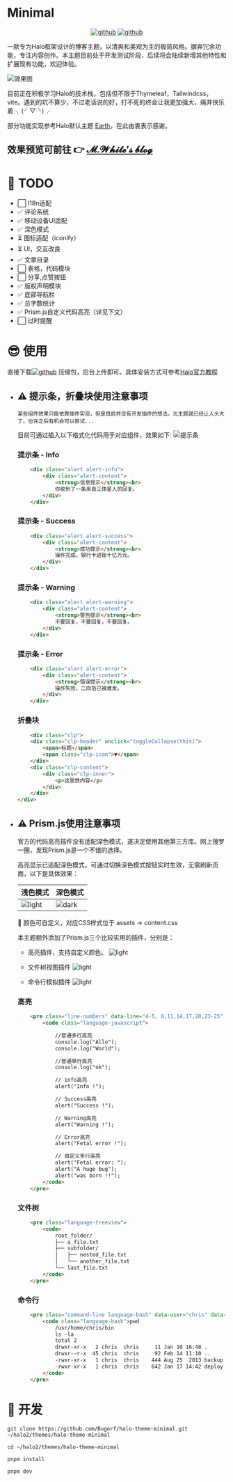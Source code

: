 # Minimal

<div align="center">
<a href="https://github.com/Bugorf/halo-theme-minimal/releases"><img src="https://img.shields.io/badge/Release-v0.3.1-blue.svg", alt="github"></a>
<a href="https://halo.run"><img src="https://img.shields.io/badge/Halo->=2.20-red.svg", alt="github"></a>

</div>

一款专为Halo框架设计的博客主题，以清爽和美观为主的极简风格。摒弃冗余功能，专注内容创作。本主题目前处于开发测试阶段，后续将会陆续新增其他特性和扩展现有功能，欢迎体验。

![效果图](./screenshots/rendering.png)

目前正在积极学习Halo的技术栈，包括但不限于Thymeleaf，Tailwindcss，vite。遇到的坑不算少，不过老话说的好，打不死的终会让我更加强大，痛并快乐着 ╮(╯▽╰)╭

部分功能实现参考Halo默认主题 [Earth](https://github.com/halo-dev/theme-earth)，在此由衷表示感谢。

## 效果预览可前往 👉 [𝓜.𝓦𝓱𝓲𝓽𝓮’𝓼 𝓫𝓵𝓸𝓰](https://alloworld.me)

# 💪 TODO

- ⬜️ I18n适配
- ✅ 评论系统
- ✅ 移动设备UI适配
- ✅ 深色模式
- ⏳ 图标适配（iconify）
- ⏳ UI，交互改良
- ✅ 文章目录
- ⬜️ 表格，代码模块
- ⬜️ 分享,点赞按钮
- ✅ 版权声明模块
- ✅ 底部导航栏
- ✅ 总字数统计
- ✅ Prism.js自定义代码高亮（详见下文）
- ⬜️ 过时提醒

# 😎 使用

<p>
直接下载<a href="https://github.com/Bugorf/halo-theme-minimal/releases"><img src="https://img.shields.io/badge/Release-v0.3.1-blue.svg", alt="github"></a>
压缩包，后台上传即可。具体安装方式可参考<a href="https://docs.halo.run/user-guide/themes">Halo官方教程</a>
</p>

- ## ⚠️ 提示条，折叠块使用注意事项

    `某些组件效果只能依靠插件实现，但是目前并没有开发插件的想法。光主题就已经让人头大了。也许之后有机会可以尝试...`

    目前可通过插入以下格式化代码用于对应组件，效果如下:
    ![提示条](./screenshots/screenshot.png)

  ### 提示条 - Info

    ```html
        <div class="alert alert-info">
            <div class="alert-content">
                <strong>信息提示</strong><br>
                你收到了一条来自三体星人的回复。
            </div>
        </div>
    ```

  ### 提示条 - Success

    ```html
        <div class="alert alert-success">
            <div class="alert-content">
                <strong>成功提示</strong><br>
                操作完成，银行卡进账十亿万元。
            </div>
        </div>
    ```

  ### 提示条 - Warning

    ```html
        <div class="alert alert-warning">
            <div class="alert-content">
                <strong>警告提示</strong><br>
                不要回复，不要回复，不要回复。
            </div>
        </div>
    ```

  ### 提示条 - Error

    ```html
        <div class="alert alert-error">
            <div class="alert-content">
                <strong>错误提示</strong><br>
                操作失败，二向箔已被激发。
            </div>
        </div>
    ```

  ### 折叠块

    ``` html
        <div class="clp">
        <div class="clp-header" onclick="toggleCollapse(this)">
            <span>标题</span>
            <span class="clp-icon">▼</span>
        </div>
        <div class="clp-content">
            <div class="clp-inner">
                <p>这里放内容</p>
            </div>
        </div>
    </div>
    ```

- ## ⚠️ Prism.js使用注意事项

    官方的代码高亮插件没有适配深色模式，遂决定使用其他第三方库。网上搜罗一圈，发现Prism.js是一个不错的选择。

    高亮显示已适配深色模式，可通过切换深色模式按钮实时生效，无需刷新页面，以下是具体效果：

    |浅色模式|深色模式|
    |---|---|
    |![light](./screenshots/lh-h.png)|![dark](./screenshots/lh.png)|

    👀 颜色可自定义，对应CSS样式位于 assets -> content.css

    本主题额外添加了Prism.js三个比较实用的插件，分别是：
  - 高亮插件，支持自定义颜色。
    ![light](./screenshots/lh.png)

  - 文件树视图插件
    ![light](./screenshots/tree.png)

  - 命令行模拟插件
    ![light](./screenshots/ct.png)

  ### 高亮

    ```html
        <pre class="line-numbers" data-line="4-5, 8,11,14,17,20,23-25" m-info="11" m-success="14" m-warning="17" m-error="20,23-25"> 
            <code class="language-javascript">

                //普通多行高亮
                console.log("Allo");
                console.log("World");

                //普通单行高亮
                console.log("ok");

                // info高亮
                alert("Info !");

                // Success高亮
                alert("Success !");

                // Warning高亮
                alert("Warning !");

                // Error高亮
                alert("Fetal error !");

                // 自定义多行高亮
                alert("Fetal error: ");
                alert("A huge bug");
                alert("was born !!");
            </code>
        </pre>
    ```

  ### 文件树

    ```html
        <pre class="language-treeview">
            <code>
                root_folder/
                ├── a_file.txt
                ├── subfolder/
                │   ├── nested_file.txt
                │   └── another_file.txt
                └── last_file.txt
            </code>
        </pre>
    ```

  ### 命令行

    ```html
        <pre class="command-line language-bash" data-user="chris" data-host="remotehost" data-output="2, 4-8" tabindex="0">
            <code class="language-bash">pwd
                /usr/home/chris/bin
                ls -la
                total 2
                drwxr-xr-x   2 chris  chris     11 Jan 10 16:48 .
                drwxr--r-x  45 chris  chris     92 Feb 14 11:10 ..
                -rwxr-xr-x   1 chris  chris    444 Aug 25  2013 backup
                -rwxr-xr-x   1 chris  chris    642 Jan 17 14:42 deploy
            </code>
        </pre>
    ```

# 🔬 开发

```
git clone https://github.com/Bugorf/halo-theme-minimal.git ~/halo2/themes/halo-theme-minimal
```

```
cd ~/halo2/themes/halo-theme-minimal
```

```
pnpm install
```

```
pnpm dev
```
